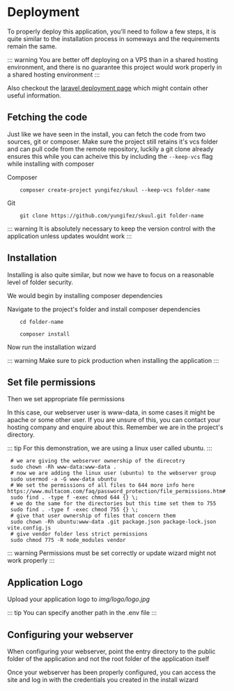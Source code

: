 # Deployment

To properly deploy this application, you'll need to follow a few steps, it is quite similar to the installation process in someways and the requirements remain the same.

::: warning 
You are better off deploying on a VPS than in a shared hosting environment, and there is no guarantee this project would work properly in a shared hosting environment
:::

Also checkout the [laravel deployment page](https://laravel.com/docs/deployment) which might contain other useful information.

## Fetching the code

Just like we have seen in the install, you can fetch the code from two sources, git or composer. Make sure the project still retains it's vcs folder and can pull code from the remote repository, luckily a git clone already ensures this while you can acheive this by including the `--keep-vcs` flag while installing with composer


Composer
```shell
    composer create-project yungifez/skuul --keep-vcs folder-name
```
Git

```shell
    git clone https://github.com/yungifez/skuul.git folder-name
```

::: warning
It is absolutely necessary to keep the version control with the application unless updates wouldnt work
:::

## Installation

Installing is also quite similar, but now we have to focus on a reasonable level of folder security. 

We would begin by installing composer dependencies

Navigate to the project's folder and install composer dependencies

```shell
    cd folder-name
```

```shell
    composer install
```

Now run the installation wizard

::: warning 
Make sure to pick production when installing the application
:::

## Set file permissions

Then we set appropriate file permissions

In this case, our webserver user is www-data, in some cases it might be apache or some other user. If you are unsure of this, you can contact your hosting company and enquire about this. Remember we are in the project's directory. 

::: tip
For this demonstration, we are using a linux user called ubuntu.
:::

```shell
 # we are giving the webserver ownership of the direcotry
 sudo chown -Rh www-data:www-data .
 # now we are adding the linux user (ubuntu) to the webserver group
 sudo usermod -a -G www-data ubuntu
 # We set the permissions of all files to 644 more info here https://www.multacom.com/faq/password_protection/file_permissions.htm#:~:text=755%20%2D%20owner%20can%20read%2Fwrite,can%20read%2Fwrite%2Fsearch.
 sudo find . -type f -exec chmod 644 {} \;
 # we do the same for the directories but this time set them to 755
 sudo find . -type f -exec chmod 755 {} \;
 # give that user ownership of files that concern them
 sudo chown -Rh ubuntu:www-data .git package.json package-lock.json vite.config.js
 # give vendor folder less strict permissions
 sudo chmod 775 -R node_modules vendor 
```
::: warning 
Permissions must be set correctly or update wizard might not work properly
:::

## Application Logo

Upload your application logo to *img/logo/logo.jpg*

::: tip 
You can specify another path in the .env file
:::

## Configuring your webserver

When configuring your webserver, point the entry directory to the public folder of the application and not the root folder of the application itself

Once your webserver has been properly configured, you can access the site and log in with the credentials you created in the install wizard
